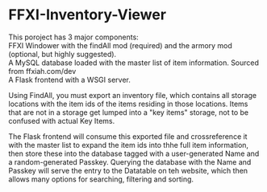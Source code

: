 # FFXI-Inventory-Viewer  

This poroject has 3 major components:  
  FFXI Windower with the findAll mod (required) and the armory mod (optional, but highly suggested).  
  A MySQL database loaded with the master list of item information. Sourced from ffxiah.com/dev  
  A Flask frontend with a WSGI server.  
  
Using FindAll, you must export an inventory file, which contains all storage locations with the item ids of the items residing in those locations. Items that are not in a storage get lumped into a "key items" storage, not to be confused with actual 
Key Items.

The Flask frontend will consume this exported file and crossreference it with the master list to expand the item ids into thhe full item information, then store these into the database tagged with a user-generated Name and a random-generated Passkey. 
Querying the database with the Name and Passkey will serve the entry to the Datatable on teh website, which then allows many options for searching, filtering and sorting.
